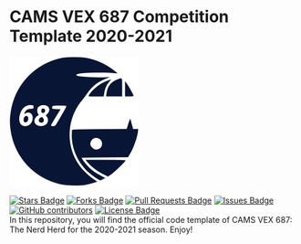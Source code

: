 # CAMS VEX 687 Competition Template 2020-2021
![VEX 687 Logo](/assets/img/logo.png)
<div align="left">
<a href="https://github.com/687vex/VEX-687-Website/stargazers"><img src="https://img.shields.io/github/stars/687vex/VEX-687-Website" alt="Stars Badge"/></a>
<a href="https://github.com/687vex/Competition-Template-2020-2021/members"><img src="https://img.shields.io/github/forks/687vex/Competition-Template-2020-2021/" alt="Forks Badge"/></a>
<a href="https://github.com/elangosundar/687vex/Competition-Template-2020-2021/pulls"><img src="https://img.shields.io/github/issues-pr/687vex/Competition-Template-2020-2021/" alt="Pull Requests Badge"/></a>
<a href="https://github.com/elangosundar/687vex/Competition-Template-2020-2021"><img src="https://img.shields.io/github/issues/687vex/Competition-Template-2020-2021/" alt="Issues Badge"/></a>
<a href="https://github.com/687vex/VEX-687-Website"><img alt="GitHub contributors" src="https://img.shields.io/github/contributors/687vex/Competition-Template-2020-2021/?color=2b9348"></a>
<a href="https://github.com/687vex/Competition-Template-2020-2021/blob/master/LICENSE"><img src="https://img.shields.io/github/license/687vex/Competition-Template-2020-2021/?color=2b9348" alt="License Badge"/></a>
</div>
In this repository, you will find the official code template of CAMS VEX 687: The Nerd Herd for the 2020-2021 season. Enjoy!
